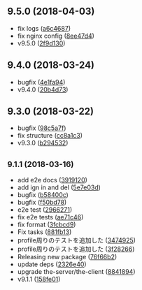 <a name="9.5.0"></a>
## 9.5.0 (2018-04-03)

* fix logs ([a6c4687](https://github.com/the-labo/the-demo-site/commit/a6c4687))
* fix nginx config ([8ee47d4](https://github.com/the-labo/the-demo-site/commit/8ee47d4))
* v9.5.0 ([2f9d130](https://github.com/the-labo/the-demo-site/commit/2f9d130))



<a name="9.4.0"></a>
## 9.4.0 (2018-03-24)

* bugfix ([4e1fa94](https://github.com/the-labo/the-demo-site/commit/4e1fa94))
* v9.4.0 ([20b4d73](https://github.com/the-labo/the-demo-site/commit/20b4d73))



<a name="9.3.0"></a>
## 9.3.0 (2018-03-22)

* bugfix ([98c5a7f](https://github.com/the-labo/the-demo-site/commit/98c5a7f))
* fix structure ([cc8a1c3](https://github.com/the-labo/the-demo-site/commit/cc8a1c3))
* v9.3.0 ([b294532](https://github.com/the-labo/the-demo-site/commit/b294532))



<a name="9.1.1"></a>
## <small>9.1.1 (2018-03-16)</small>

* add e2e docs ([3919120](https://github.com/the-labo/the-demo-site/commit/3919120))
* add ign in and del ([5e7e03d](https://github.com/the-labo/the-demo-site/commit/5e7e03d))
* bugfix ([b58400c](https://github.com/the-labo/the-demo-site/commit/b58400c))
* bugfix ([f50bd78](https://github.com/the-labo/the-demo-site/commit/f50bd78))
* e2e test ([2966271](https://github.com/the-labo/the-demo-site/commit/2966271))
* fix e2e tests ([ae71c46](https://github.com/the-labo/the-demo-site/commit/ae71c46))
* fix format ([3fcbcd9](https://github.com/the-labo/the-demo-site/commit/3fcbcd9))
* Fix tasks ([881fb13](https://github.com/the-labo/the-demo-site/commit/881fb13))
* profile周りのテストを追加した ([3474925](https://github.com/the-labo/the-demo-site/commit/3474925))
* profile周りのテストを追加した ([3f28266](https://github.com/the-labo/the-demo-site/commit/3f28266))
* Releasing new package ([76f66b2](https://github.com/the-labo/the-demo-site/commit/76f66b2))
* update deps ([2326e40](https://github.com/the-labo/the-demo-site/commit/2326e40))
* upgrade the-server/the-client ([8841894](https://github.com/the-labo/the-demo-site/commit/8841894))
* v9.1.1 ([158fe01](https://github.com/the-labo/the-demo-site/commit/158fe01))




